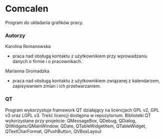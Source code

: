 # Comcalen
Program do układania grafików pracy.
### Autorzy
Karolina Romanowska
- praca nad obsługą kontaktu z użytkownikiem przy wprowadzaniu danych o firmie i o pracownikach.

Marianna Gromadzka
- praca nad obsługą kontaktu z użytkownikiem związanej z kalendarzem, zapisywaniem zmian i ich przetwarzaniem.

### QT
Program wykorzystuje framework QT działający na licencjach GPL v2, GPL v3 oraz LGPL v3.
Treść licencji dostępna w repozytorium.
Biblioteki QT wykorzystane przy projekcie: QMessageBox, QDebug, QDialog, QtWidgets/QMainWindow, QDate, QTableWidgetItem, QTableWidget, QTextCharFormat, QPushButton, QVBoxLayout
